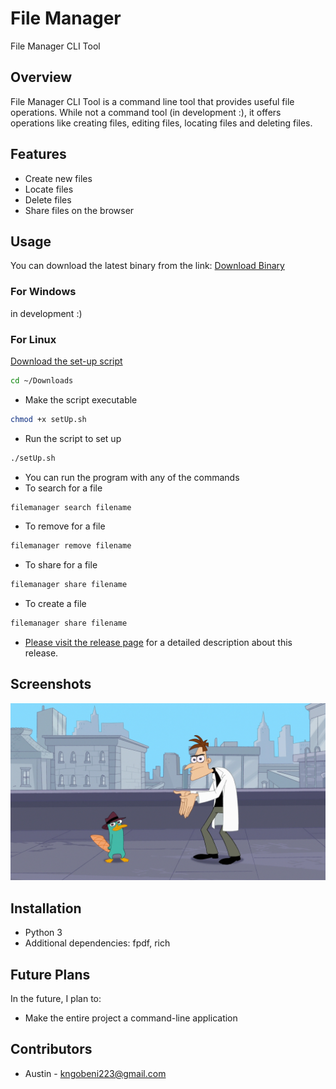 
# File Manager

File Manager CLI Tool

## Overview
File Manager CLI Tool is a command line tool that provides useful file operations. While not a command tool (in development :), it offers operations like creating files, editing files, locating files and deleting files.

## Features
- Create new files
- Locate files
- Delete files
- Share files on the browser


## Usage

You can download the latest binary from the link:
[Download Binary](https://github.com/aust21/file-manager/releases/download/v1.1.2-beta/filemanager)

### For Windows
in development :)

### For Linux
[Download the set-up script](scripts/linux/setUp.sh)

```bash
cd ~/Downloads
```
- Make the script executable
```bash
chmod +x setUp.sh
```

- Run the script to set up
```bash
./setUp.sh
```

- You can run the program with any of the commands
- To search for a file
```bash
filemanager search filename
```

- To remove for a file
```bash
filemanager remove filename
```
- To share for a file
```bash
filemanager share filename
```
- To create a file
```bash
filemanager share filename
```


- [Please visit the release page](https://github.com/aust21/file-manager/releases/tag/v1.1.1) for a detailed description about this release.

## Screenshots

![main](assets/readmeImages/placeholder.jpg)

## Installation
- Python 3
- Additional dependencies: fpdf, rich

## Future Plans
In the future, I plan to:
- Make the entire project a command-line application

## Contributors
- Austin - kngobeni223@gmail.com
